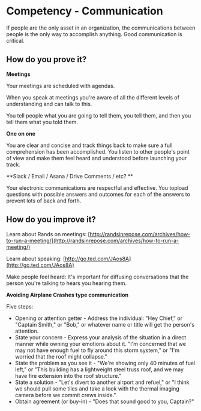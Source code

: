 # Competency - Communication

If people are the only asset in an organization, the communications between people is the only way to accomplish anything.  Good communication is critical.

## How do you prove it?

**Meetings**

Your meetings are scheduled with agendas.

When you speak at meetings you're aware of all the different levels of understanding and can talk to this.

You tell people what you are going to tell them, you tell them, and then you tell them what you told them.

**One on one**

You are clear and concise and track things back to make sure a full comprehension has been accomplished.  You listen to other people's point of view and make them feel heard and understood before launching your track.

**Slack / Email / Asana / Drive Comments / etc? **

Your electronic communications are respectful and effective.  You topload questions with possible answers and outcomes for each of the answers to prevent lots of back and forth.

## How do you improve it?

Learn about Rands on meetings: [http://randsinrepose.com/archives/how-to-run-a-meeting/](http://randsinrepose.com/archives/how-to-run-a-meeting/)

Learn about speaking: [http://go.ted.com/JAos8A](http://go.ted.com/JAos8A)

Make people feel heard: It's important for diffusing conversations that the person you're talking to hears you hearing them.

**Avoiding Airplane Crashes type communication**

Five steps:

- Opening or attention getter - Address the individual: "Hey Chief," or "Captain Smith," or "Bob," or whatever name or title will get the person's attention.
- State your concern - Express your analysis of the situation in a direct manner while owning your emotions about it. "I'm concerned that we may not have enough fuel to fly around this storm system," or "I'm worried that the roof might collapse."
- State the problem as you see it - "We're showing only 40 minutes of fuel left," or "This building has a lightweight steel truss roof, and we may have fire extension into the roof structure."
- State a solution - "Let's divert to another airport and refuel," or "I think we should pull some tiles and take a look with the thermal imaging camera before we commit crews inside."
- Obtain agreement (or buy-in) - "Does that sound good to you, Captain?"
